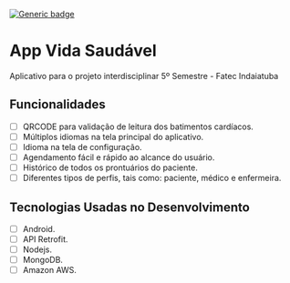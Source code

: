 [![Generic badge](https://img.shields.io/badge/Android%20API-23-green)](https://shields.io/)
# App Vida Saudável

Aplicativo para o projeto interdisciplinar 5º Semestre - Fatec Indaiatuba 

## Funcionalidades

* [ ] QRCODE para validação de leitura dos batimentos cardíacos.
* [ ] Múltiplos idiomas na tela principal do aplicativo.
* [ ] Idioma na tela de configuração.
* [ ] Agendamento fácil e rápido ao alcance do usuário.
* [ ] Histórico de todos os prontuários do paciente.
* [ ] Diferentes tipos de perfis, tais como: paciente, médico e enfermeira.

## Tecnologias Usadas no Desenvolvimento

* [ ] Android.
* [ ] API Retrofit.
* [ ] Nodejs.
* [ ] MongoDB.
* [ ] Amazon AWS.
